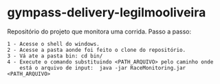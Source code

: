 # gympass-delivery-legilmooliveira
Repositório do projeto que monitora uma corrida.
Passo a passo:

	1 - Acesse o shell do windows.
	2 - Acesse a pasta aonde foi feito o clone do repositório.
	3 - Vá ate a pasta bin: cd bin/
	4 - Execute o comando substituindo <PATH_ARQUIVO> pelo caminho onde 
	    está o arquivo de input:  java -jar RaceMonitoring.jar <PATH_ARQUIVO>

